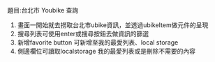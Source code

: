 題目:台北市 Youbike 查詢
1. 畫面一開始就去撈取台北市ubike資訊，並透過ubikeItem做元件的呈現
2. 搜尋列表可使用enter或搜尋按鈕去做資訊的篩選
3. 新增favorite button 可新增至我的最愛列表、local storage
4. 側邊欄位可讀取localstorage 我的最愛列表或是刪除不需要的內容
